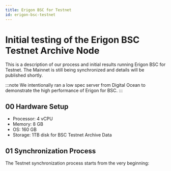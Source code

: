 ```yaml
---
title: Erigon BSC for Testnet
id: erigon-bsc-testnet
---
```


# Initial testing of the Erigon BSC Testnet Archive Node

This is a description of our process and initial results running Erigon BSC for Testnet. 
The Mainnet is still being synchronized and details will be published shortly.

:::note
We intentionally ran a low spec server from Digital Ocean to demonstrate the high performance of Erigon for BSC. 
:::

## 00 Hardware Setup
* Processor: 4 vCPU
* Memory: 8 GB
* OS: 160 GB
* Storage: 1TB disk for BSC Testnet Archive Data


## 01 Synchronization Process
The Testnet synchronization process starts from the very beginning:

    